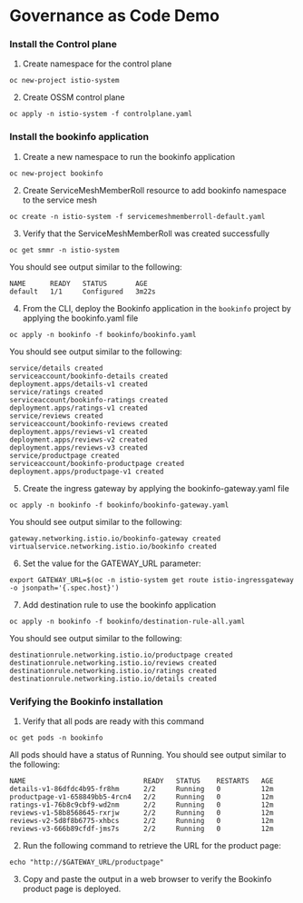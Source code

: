 # Governance as Code Demo

### Install the Control plane
1. Create namespace for the control plane
```
oc new-project istio-system
```

2. Create OSSM control plane
```
oc apply -n istio-system -f controlplane.yaml
```

### Install the bookinfo application
1. Create a new namespace to run the bookinfo application
```
oc new-project bookinfo
```

2. Create ServiceMeshMemberRoll resource to add bookinfo namespace to the service mesh
```
oc create -n istio-system -f servicemeshmemberroll-default.yaml
```

3. Verify that the ServiceMeshMemberRoll was created successfully
```
oc get smmr -n istio-system
```

You should see output similar to the following:

```
NAME      READY   STATUS       AGE
default   1/1     Configured   3m22s
```

4. From the CLI, deploy the Bookinfo application in the `bookinfo` project by applying the bookinfo.yaml file
```
oc apply -n bookinfo -f bookinfo/bookinfo.yaml
```

You should see output similar to the following:

```
service/details created
serviceaccount/bookinfo-details created
deployment.apps/details-v1 created
service/ratings created
serviceaccount/bookinfo-ratings created
deployment.apps/ratings-v1 created
service/reviews created
serviceaccount/bookinfo-reviews created
deployment.apps/reviews-v1 created
deployment.apps/reviews-v2 created
deployment.apps/reviews-v3 created
service/productpage created
serviceaccount/bookinfo-productpage created
deployment.apps/productpage-v1 created
```

5. Create the ingress gateway by applying the bookinfo-gateway.yaml file 
```
oc apply -n bookinfo -f bookinfo/bookinfo-gateway.yaml
```

You should see output similar to the following:
```
gateway.networking.istio.io/bookinfo-gateway created
virtualservice.networking.istio.io/bookinfo created
```

6. Set the value for the GATEWAY_URL parameter:
```
export GATEWAY_URL=$(oc -n istio-system get route istio-ingressgateway -o jsonpath='{.spec.host}')
```

7. Add destination rule to use the bookinfo application
```
oc apply -n bookinfo -f bookinfo/destination-rule-all.yaml
```

You should see output similar to the following:
```
destinationrule.networking.istio.io/productpage created
destinationrule.networking.istio.io/reviews created
destinationrule.networking.istio.io/ratings created
destinationrule.networking.istio.io/details created
```

### Verifying the Bookinfo installation
1. Verify that all pods are ready with this command
```
oc get pods -n bookinfo
```

All pods should have a status of Running. You should see output similar to the following:
```
NAME                             READY   STATUS    RESTARTS   AGE
details-v1-86dfdc4b95-fr8hm      2/2     Running   0          12m
productpage-v1-658849bb5-4rcn4   2/2     Running   0          12m
ratings-v1-76b8c9cbf9-wd2nm      2/2     Running   0          12m
reviews-v1-58b8568645-rxrjw      2/2     Running   0          12m
reviews-v2-5d8f8b6775-xhbcs      2/2     Running   0          12m
reviews-v3-666b89cfdf-jms7s      2/2     Running   0          12m
```

2. Run the following command to retrieve the URL for the product page:
```
echo "http://$GATEWAY_URL/productpage"
```

3. Copy and paste the output in a web browser to verify the Bookinfo product page is deployed.
